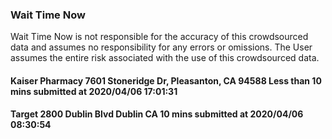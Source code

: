 
### Wait Time Now
Wait Time Now is not responsible for the accuracy of this crowdsourced data and assumes no responsibility for any errors or omissions. The User assumes the entire risk associated with the use of this crowdsourced data.   



#### Kaiser Pharmacy 7601 Stoneridge Dr, Pleasanton, CA 94588 Less than 10 mins submitted at 2020/04/06 17:01:31




#### Target 2800 Dublin Blvd Dublin CA 10 mins submitted at 2020/04/06 08:30:54



